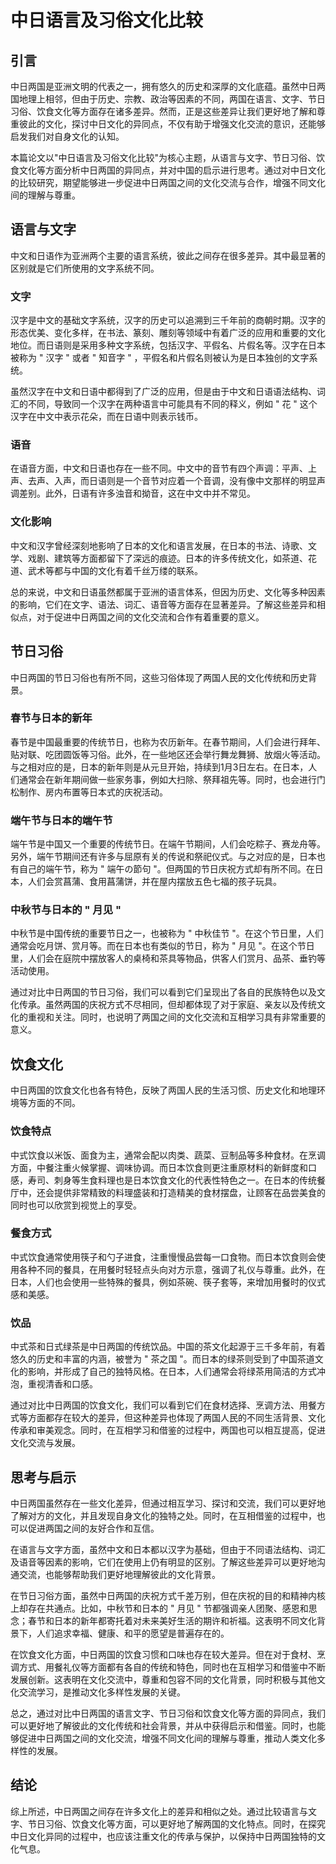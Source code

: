 # 中日语言及习俗文化比较

## 引言

中日两国是亚洲文明的代表之一，拥有悠久的历史和深厚的文化底蕴。虽然中日两国地理上相邻，但由于历史、宗教、政治等因素的不同，两国在语言、文字、节日习俗、饮食文化等方面存在诸多差异。然而，正是这些差异让我们更好地了解和尊重彼此的文化，探讨中日文化的异同点，不仅有助于增强文化交流的意识，还能够启发我们对自身文化的认知。

本篇论文以"中日语言及习俗文化比较"为核心主题，从语言与文字、节日习俗、饮食文化等方面分析中日两国的异同点，并对中国的启示进行思考。通过对中日文化的比较研究，期望能够进一步促进中日两国之间的文化交流与合作，增强不同文化间的理解与尊重。

## 语言与文字

中文和日语作为亚洲两个主要的语言系统，彼此之间存在很多差异。其中最显著的区别就是它们所使用的文字系统不同。

### 文字

汉字是中文的基础文字系统，汉字的历史可以追溯到三千年前的商朝时期。汉字的形态优美、变化多样，在书法、篆刻、雕刻等领域中有着广泛的应用和重要的文化地位。而日语则是采用多种文字系统，包括汉字、平假名、片假名等。汉字在日本被称为 " 汉字 " 或者 " 知音字 " ，平假名和片假名则被认为是日本独创的文字系统。

虽然汉字在中文和日语中都得到了广泛的应用，但是由于中文和日语语法结构、词汇的不同，导致同一个汉字在两种语言中可能具有不同的释义，例如 " 花 " 这个汉字在中文中表示花朵，而在日语中则表示钱币。

### 语音

在语音方面，中文和日语也存在一些不同。中文中的音节有四个声调：平声、上声、去声、入声，而日语则是一个音节对应着一个音调，没有像中文那样的明显声调差别。此外，日语有许多浊音和拗音，这在中文中并不常见。

### 文化影响

中文和汉字曾经深刻地影响了日本的文化和语言发展，在日本的书法、诗歌、文学、戏剧、建筑等方面都留下了深远的痕迹。日本的许多传统文化，如茶道、花道、武术等都与中国的文化有着千丝万缕的联系。

总的来说，中文和日语虽然都属于亚洲的语言体系，但因为历史、文化等多种因素的影响，它们在文字、语法、词汇、语音等方面存在显著差异。了解这些差异和相似点，对于促进中日两国之间的文化交流和合作有着重要的意义。

## 节日习俗

中日两国的节日习俗也有所不同，这些习俗体现了两国人民的文化传统和历史背景。

### 春节与日本的新年

春节是中国最重要的传统节日，也称为农历新年。在春节期间，人们会进行拜年、贴对联、吃团圆饭等习俗。此外，在一些地区还会举行舞龙舞狮、放烟火等活动。与之相对应的是，日本的新年则是从元旦开始，持续到1月3日左右。在日本，人们通常会在新年期间做一些家务事，例如大扫除、祭拜祖先等。同时，也会进行门松制作、房内布置等日本式的庆祝活动。

### 端午节与日本的端午节

端午节是中国又一个重要的传统节日。在端午节期间，人们会吃粽子、赛龙舟等。另外，端午节期间还有许多与屈原有关的传说和祭祀仪式。与之对应的是，日本也有自己的端午节，称为 " 端午の節句 "。但两国的节日庆祝方式却有所不同。在日本，人们会赏菖蒲、食用菖蒲饼，并在屋内摆放五色七福的孩子玩具。

### 中秋节与日本的 " 月见 "

中秋节是中国传统的重要节日之一，也被称为 " 中秋佳节 "。在这个节日里，人们通常会吃月饼、赏月等。而在日本也有类似的节日，称为 " 月见 "。在这个节日里，人们会在庭院中摆放客人的桌椅和茶具等物品，供客人们赏月、品茶、垂钓等活动使用。

通过对比中日两国的节日习俗，我们可以看到它们呈现出了各自的民族特色以及文化传承。虽然两国的庆祝方式不尽相同，但却都体现了对于家庭、亲友以及传统文化的重视和关注。同时，也说明了两国之间的文化交流和互相学习具有非常重要的意义。

## 饮食文化

中日两国的饮食文化也各有特色，反映了两国人民的生活习惯、历史文化和地理环境等方面的不同。

### 饮食特点

中式饮食以米饭、面食为主，通常会配以肉类、蔬菜、豆制品等多种食材。在烹调方面，中餐注重火候掌握、调味协调。而日本饮食则更注重原材料的新鲜度和口感，寿司、刺身等生食料理也是日本饮食文化的代表性特色之一。在日本的传统餐厅中，还会提供非常精致的料理盛装和打造精美的食材摆盘，让顾客在品尝美食的同时也可以欣赏到视觉上的享受。

### 餐食方式

中式饮食通常使用筷子和勺子进食，注重慢慢品尝每一口食物。而日本饮食则会使用各种不同的餐具，在用餐时轻轻点头向对方示意，强调了礼仪与尊重。此外，在日本，人们也会使用一些特殊的餐具，例如茶碗、筷子套等，来增加用餐时的仪式感和美感。

### 饮品

中式茶和日式绿茶是中日两国的传统饮品。中国的茶文化起源于三千多年前，有着悠久的历史和丰富的内涵，被誉为 " 茶之国 "。而日本的绿茶则受到了中国茶道文化的影响，并形成了自己的独特风格。在日本，人们通常会将绿茶用简洁的方式冲泡，重视清香和口感。

通过对比中日两国的饮食文化，我们可以看到它们在食材选择、烹调方法、用餐方式等方面都存在较大的差异，但这种差异也体现了两国人民的不同生活背景、文化传承和审美观念。同时，在互相学习和借鉴的过程中，两国也可以相互提高，促进文化交流与发展。

## 思考与启示

中日两国虽然存在一些文化差异，但通过相互学习、探讨和交流，我们可以更好地了解对方的文化，并且发现自身文化的独特之处。同时，在互相借鉴的过程中，也可以促进两国之间的友好合作和互信。

在语言与文字方面，虽然中文和日本都以汉字为基础，但由于不同语法结构、词汇及语音等因素的影响，它们在使用上仍有明显的区别。了解这些差异可以更好地沟通交流，也能够帮助我们更好地理解彼此的文化背景。

在节日习俗方面，虽然中日两国的庆祝方式千差万别，但在庆祝的目的和精神内核上却存在共通点。比如，中秋节和日本的 " 月见 " 节都强调亲人团聚、感恩和思念；春节和日本的新年都寄托着对未来美好生活的期许和祈福。这表明不同文化背景下，人们追求幸福、健康、和平的愿望是普遍存在的。

在饮食文化方面，中日两国的饮食习惯和口味也存在较大差异。但在对于食材、烹调方式、用餐礼仪等方面都有各自的传统和特色，同时也在互相学习和借鉴中不断发展创新。这表明在文化交流中，尊重和包容不同的文化背景，同时积极与其他文化交流学习，是推动文化多样性发展的关键。

总之，通过对比中日两国的语言文字、节日习俗和饮食文化等方面的异同点，我们可以更好地了解彼此的文化传统和社会背景，并从中获得启示和借鉴。同时，也能够促进中日两国之间的文化交流，增强不同文化间的理解与尊重，推动人类文化多样性的发展。

## 结论

综上所述，中日两国之间存在许多文化上的差异和相似之处。通过比较语言与文字、节日习俗、饮食文化等方面，可以更好地了解两国的文化特点。同时，在探究中日文化异同的过程中，也应该注重文化的传承与保护，以保持中日两国独特的文化气息。